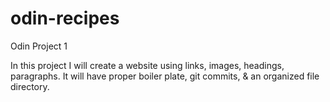# odin-recipes
Odin Project 1

In this project I will create a website using links, images, headings, paragraphs.
It will have proper boiler plate, git commits, & an organized file directory.